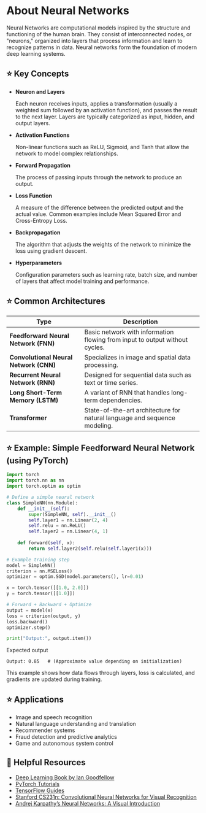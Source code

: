 # About Neural Networks

Neural Networks are computational models inspired by the structure and functioning of the human brain. They consist of interconnected nodes, or "neurons," organized into layers that process information and learn to recognize patterns in data. Neural networks form the foundation of modern deep learning systems.

## ⭐️ Key Concepts

- **Neuron and Layers**

  Each neuron receives inputs, applies a transformation (usually a weighted sum followed by an activation function), and passes the result to the next layer. Layers are typically categorized as input, hidden, and output layers.
- **Activation Functions**

  Non-linear functions such as ReLU, Sigmoid, and Tanh that allow the network to model complex relationships.
- **Forward Propagation**

  The process of passing inputs through the network to produce an output.
- **Loss Function**

  A measure of the difference between the predicted output and the actual value. Common examples include Mean Squared Error and Cross-Entropy Loss.
- **Backpropagation**

  The algorithm that adjusts the weights of the network to minimize the loss using gradient descent.
- **Hyperparameters**

  Configuration parameters such as learning rate, batch size, and number of layers that affect model training and performance.

## ⭐️ Common Architectures

| Type                                   | Description                                                                 |
| -------------------------------------- | --------------------------------------------------------------------------- |
| **Feedforward Neural Network (FNN)**   | Basic network with information flowing from input to output without cycles. |
| **Convolutional Neural Network (CNN)** | Specializes in image and spatial data processing.                           |
| **Recurrent Neural Network (RNN)**     | Designed for sequential data such as text or time series.                   |
| **Long Short-Term Memory (LSTM)**      | A variant of RNN that handles long-term dependencies.                       |
| **Transformer**                        | State-of-the-art architecture for natural language and sequence modeling.   |

## ⭐️ Example: Simple Feedforward Neural Network (using PyTorch)

```python
import torch
import torch.nn as nn
import torch.optim as optim

# Define a simple neural network
class SimpleNN(nn.Module):
    def __init__(self):
        super(SimpleNN, self).__init__()
        self.layer1 = nn.Linear(2, 4)
        self.relu = nn.ReLU()
        self.layer2 = nn.Linear(4, 1)
    
    def forward(self, x):
        return self.layer2(self.relu(self.layer1(x)))

# Example training step
model = SimpleNN()
criterion = nn.MSELoss()
optimizer = optim.SGD(model.parameters(), lr=0.01)

x = torch.tensor([[1.0, 2.0]])
y = torch.tensor([[1.0]])

# Forward + Backward + Optimize
output = model(x)
loss = criterion(output, y)
loss.backward()
optimizer.step()

print("Output:", output.item())
```

Expected output

```
Output: 0.85   # (Approximate value depending on initialization)
```

This example shows how data flows through layers, loss is calculated, and gradients are updated during training.

## ⭐️ Applications

- Image and speech recognition
- Natural language understanding and translation
- Recommender systems
- Fraud detection and predictive analytics
- Game and autonomous system control

## 🔗 Helpful Resources

- [Deep Learning Book by Ian Goodfellow](https://www.deeplearningbook.org/)
- [PyTorch Tutorials](https://pytorch.org/tutorials/)
- [TensorFlow Guides](https://www.tensorflow.org/guide)
- [Stanford CS231n: Convolutional Neural Networks for Visual Recognition](http://cs231n.stanford.edu/)
- [Andrej Karpathy’s Neural Networks: A Visual Introduction](https://karpathy.ai/zero-to-hero.html)

